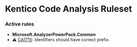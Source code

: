# Kentico Code Analysis Ruleset

### Active rules

- **Microsoft.AnalyzerPowerPack.Common**
 - :warning: [CA1715](https://msdn.microsoft.com/library/ms182243.aspx): Identifiers should have correct prefix.
